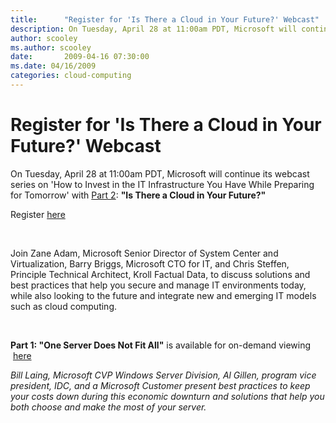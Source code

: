 ```yaml
---
title:      "Register for 'Is There a Cloud in Your Future?' Webcast"
description: On Tuesday, April 28 at 11:00am PDT, Microsoft will continue its webcast series with 'Is There a Cloud in Your Future?'.
author: scooley
ms.author: scooley
date:       2009-04-16 07:30:00
ms.date: 04/16/2009
categories: cloud-computing
---
```

# Register for 'Is There a Cloud in Your Future?' Webcast

On Tuesday, April 28 at 11:00am PDT, Microsoft will continue its webcast series on 'How to Invest in the IT Infrastructure You Have While Preparing for Tomorrow' with [Part 2](http://www2.eventsvc.com/academylive/register/c9fee1c9-b5ce-4349-a3f6-82858e358aa5): **"Is There a Cloud in Your Future?"**

Register [here](http://www2.eventsvc.com/academylive/register/c9fee1c9-b5ce-4349-a3f6-82858e358aa5)

 

Join Zane Adam, Microsoft Senior Director of System Center and Virtualization, Barry Briggs, Microsoft CTO for IT, and Chris Steffen, Principle Technical Architect, Kroll Factual Data, to discuss solutions and best practices that help you secure and manage IT environments today, while also looking to the future and integrate new and emerging IT models such as cloud computing. 

 

 **Part 1: "One Server Does Not Fit All"** is available for on-demand viewing  [here](https://www107.livemeeting.com/cc/msevents/view?id=CAL041409)

_Bill Laing, Microsoft CVP Windows Server Division, Al Gillen, program vice president, IDC, and a Microsoft Customer present best practices to keep your costs down during this economic downturn and solutions that help you both choose and make the most of your server._
